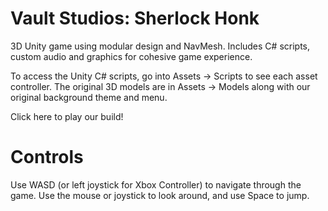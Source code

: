 # Vault Studios: Sherlock Honk
3D Unity game using modular design and NavMesh. Includes C# scripts, custom audio and graphics for cohesive game experience.

To access the Unity C# scripts, go into Assets -> Scripts to see each asset controller. The original 3D models are in Assets -> Models along with our original background theme and menu.

Click here to play our build!

# Controls
Use WASD (or left joystick for Xbox Controller) to navigate through the game. Use the mouse or joystick to look around, and use Space to jump. 
